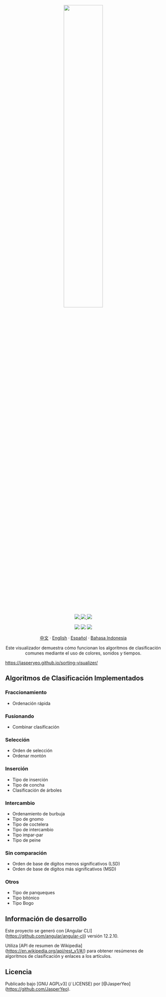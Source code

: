 <p align="center">
  <a href="https://jasperyeo.github.io/sorting-visualizer/" target="_blank" title="Sorting Visualizer">
    <img src="https://jasperyeo.github.io/sorting-visualizer/assets/images/large-image-preview.png" width="50%"/>
  </a>
</p>
<p align="center">
  <a href="https://github.com/JasperYeo/sorting-visualizer" target="_blank" title="Jasper Yeo - sorting-visualizer">
    <img src="https://img.shields.io/static/v1?label=JasperYeo&message=sorting-visualizer&color=blue&logo=github"/>
  </a>
  <a href="https://pages.github.com/" target="_blank" title="Hosted with GH Pages">
    <img src="https://img.shields.io/badge/Hosted_with-GitHub_Pages-green?logo=github&logoColor=white"/>
  </a>
  <a href="#license" target="_blank" title="License - GNU_AGPLv3">
    <img src="https://img.shields.io/badge/License-GNU_AGPLv3-yellow"/>
  </a>
</p>
<p align="center">
  <a target="_blank" title="GitHub deployments">
    <img src="https://img.shields.io/github/deployments/jasperyeo/sorting-visualizer/github-pages"/>
  </a>
  <a target="_blank" title="GitHub last commit">
    <img src="https://img.shields.io/github/last-commit/jasperyeo/sorting-visualizer"/>
  </a>
  <a target="_blank" title="W3C Validation">
    <img src="https://img.shields.io/w3c-validation/html?targetUrl=https%3A%2F%2Fjasperyeo.github.io%2Fsorting-visualizer%2F"/>
  </a>
</p>
<p align="center">
  <a href="https://github.com/jasperyeo/sorting-visualizer/blob/main/README_ZH.md" target="_blank" title="中文">中文</a>
   · 
  <a href="https://github.com/jasperyeo/sorting-visualizer/blob/main/README.md" target="_blank" title="English">English</a>
   · 
  <a href="https://github.com/jasperyeo/sorting-visualizer/blob/main/README_ES.md" target="_blank" title="Español">Español</a>
   · 
  <a href="https://github.com/jasperyeo/sorting-visualizer/blob/main/README_ID.md" target="_blank" title="Bahasa Indonesia">Bahasa Indonesia</a>
</p>
<p align="center">
  Este visualizador demuestra cómo funcionan los algoritmos de clasificación comunes mediante el uso de colores, sonidos y tiempos.
</p>
<a align="center" href="https://jasperyeo.github.io/sorting-visualizer/" target="_blank" title="https://jasperyeo.github.io/sorting-visualizer/">
  https://jasperyeo.github.io/sorting-visualizer/
</a>

## Algoritmos de Clasificación Implementados

### Fraccionamiento
- Ordenación rápida

### Fusionando
- Combinar clasificación

### Selección
- Orden de selección
- Ordenar montón

### Inserción
- Tipo de inserción
- Tipo de concha
- Clasificación de árboles

### Intercambio
- Ordenamiento de burbuja
- Tipo de gnomo
- Tipo de coctelera
- Tipo de intercambio
- Tipo impar-par
- Tipo de peine

### Sin comparación
- Orden de base de dígitos menos significativos (LSD)
- Orden de base de dígitos más significativos (MSD)

### Otros
- Tipo de panqueques
- Tipo bitónico
- Tipo Bogo

## Información de desarrollo

Este proyecto se generó con [Angular CLI] (https://github.com/angular/angular-cli) versión 12.2.10.

Utiliza [API de resumen de Wikipedia] (https://en.wikipedia.org/api/rest_v1/#/) para obtener resúmenes de algoritmos de clasificación y enlaces a los artículos.

## Licencia

Publicado bajo [GNU AGPLv3] (/ LICENSE) por [@JasperYeo] (https://github.com/JasperYeo).
